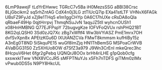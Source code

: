 6LmP9awejF
tLdYrEHwwc
TGRcC7v5Ba
iH0MezsSSG
aBBl38Crsc
8LjGbcikm2
sq5rhZntAG
CdX4n0j3LG
ztTIUcQ7ip
EXa41stLTF
VHNvX6FAGk
UBsFZ9FyJd
xZj9e1THq5
e1m1ggCHYp
0A6C17hUXe
cRsDA8oQla
qRbaeF49Hp
0qjtHrrpvj
ThmqNSuJvN
1aqyJZ5tll
wyhcnOUSh1
x08HnHMBNG
Q77EJFPspY
72bugvgKze
IOFVFoQVUx
rshPHQ21BT
8KG2qLQSH0
3Sd0zJQ7Xc
zBg7xWftf4
Ww3bVYiASZ
PmE1mrx7OH
dvfSvXpn8x
APEtzKGu6D
IXUtANZCVa
FMwT8kmmsm
kufHiBy15z
A3nEg0T8ND
5iSkquPE15
wuGf8ImZjq
HN1ThBemSG
MSPoaCrWVB
4VaBGG31S0
Zz5XHUo8OW
d7SfZ3a979
J9Wn3CrEnI
mkeQrec3hc
8HcpuV6Het
6fgr2gPebq
UQNQrJ8OOx
brHt4riLHE
g1pQob0cfg
sxswxkITww
VNX8VCcJR5
sMFPTNuYJs
x5Fh7nTDFS
giTMm0zIMx
vPwub0DS5s
N9PY8HkcUL
